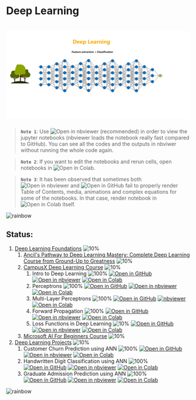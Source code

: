 # Deep Learning

# ![Deep Learning](data/animations/DL-01.gif)

> **`Note 1`**: Use ![Open in nbviewer](https://img.shields.io/badge/Jupyter%20nbviewer-F37626?logo=jupyter&logoColor=white&style=flat) (recommended) in order to view the jupyter notebooks (nbviewer loads the notebook really fast compared to GitHub). You can see all the codes and the outputs in nbviwer without running the whole code again.

> **`Note 2`**: If you want to edit the notebooks and rerun cells, open notebooks in ![Open in Colab](https://img.shields.io/badge/Google%20Colab-F9AB00?logo=googlecolab&logoColor=white&style=flat).

> **`Note 3`**: It has been observed that sometimes both ![Open in nbviewer](https://img.shields.io/badge/Jupyter%20nbviewer-F37626?logo=jupyter&logoColor=white&style=flat) and ![Open in GitHub](https://img.shields.io/badge/GitHub-181717?logo=github&logoColor=white&style=flat) fail to properly render Table of Contents, media, animations and complex equations for some of the notebooks. In that case, render notebook in ![Open in Colab](https://img.shields.io/badge/Google%20Colab-F9AB00?logo=googlecolab&logoColor=white&style=flat) itself.

![rainbow](https://github.com/ancilcleetus/My-Learning-Journey/assets/25684256/839c3524-2a1d-4779-85a0-83c562e1e5e5)

## Status:

1. [Deep Learning Foundations](01-Deep-Learning-Foundations) ![10%](https://geps.dev/progress/10)
    1. [Ancil's Pathway to Deep Learning Mastery: Complete Deep Learning Course from Ground-Up to Greatness](01-Deep-Learning-Foundations/Complete-Deep-Learning-Course) ![10%](https://geps.dev/progress/10)
    2. [CampusX Deep Learning Course](01-Deep-Learning-Foundations/CampusX-Deep-Learning-Course) ![10%](https://geps.dev/progress/10)
        1. Intro to Deep Learning ![100%](https://geps.dev/progress/100) [![Open in GitHub](https://img.shields.io/badge/GitHub-181717?logo=github&logoColor=white&style=flat)](01-Deep-Learning-Foundations/CampusX-Deep-Learning-Course/DL_01_Intro.ipynb) [![Open in nbviewer](https://img.shields.io/badge/Jupyter%20nbviewer-F37626?logo=jupyter&logoColor=white&style=flat)](https://nbviewer.org/github/ancilcleetus/My-Learning-Journey/blob/main/Deep-Learning/01-Deep-Learning-Foundations/CampusX-Deep-Learning-Course/DL_01_Intro.ipynb) [![Open in Colab](https://img.shields.io/badge/Google%20Colab-F9AB00?logo=googlecolab&logoColor=white&style=flat)](https://colab.research.google.com/github/ancilcleetus/My-Learning-Journey/blob/main/Deep-Learning/01-Deep-Learning-Foundations/CampusX-Deep-Learning-Course/DL_01_Intro.ipynb)
        2. Perceptrons ![100%](https://geps.dev/progress/100) [![Open in GitHub](https://img.shields.io/badge/GitHub-181717?logo=github&logoColor=white&style=flat)](01-Deep-Learning-Foundations/CampusX-Deep-Learning-Course/DL_02_Perceptrons.ipynb) [![Open in nbviewer](https://img.shields.io/badge/Jupyter%20nbviewer-F37626?logo=jupyter&logoColor=white&style=flat)](https://nbviewer.org/github/ancilcleetus/My-Learning-Journey/blob/main/Deep-Learning/01-Deep-Learning-Foundations/CampusX-Deep-Learning-Course/DL_02_Perceptrons.ipynb) [![Open in Colab](https://img.shields.io/badge/Google%20Colab-F9AB00?logo=googlecolab&logoColor=white&style=flat)](https://colab.research.google.com/github/ancilcleetus/My-Learning-Journey/blob/main/Deep-Learning/01-Deep-Learning-Foundations/CampusX-Deep-Learning-Course/DL_02_Perceptrons.ipynb)
        3. Multi-Layer Perceptrons ![100%](https://geps.dev/progress/100) [![Open in GitHub](https://img.shields.io/badge/GitHub-181717?logo=github&logoColor=white&style=flat)](01-Deep-Learning-Foundations/CampusX-Deep-Learning-Course/DL_03_Multi_Layer_Perceptrons.ipynb) [![nbviewer](https://img.shields.io/badge/Jupyter%20nbviewer-F37626?logo=jupyter&logoColor=white&style=flat)](https://nbviewer.org/github/ancilcleetus/My-Learning-Journey/blob/main/Deep-Learning/01-Deep-Learning-Foundations/CampusX-Deep-Learning-Course/DL_03_Multi_Layer_Perceptrons.ipynb) [![Open in Colab](https://img.shields.io/badge/Google%20Colab-F9AB00?logo=googlecolab&logoColor=white&style=flat)](https://colab.research.google.com/github/ancilcleetus/My-Learning-Journey/blob/main/Deep-Learning/01-Deep-Learning-Foundations/CampusX-Deep-Learning-Course/DL_03_Multi_Layer_Perceptrons.ipynb)
        4. Forward Propagation ![100%](https://geps.dev/progress/100) [![Open in GitHub](https://img.shields.io/badge/GitHub-181717?logo=github&logoColor=white&style=flat)](01-Deep-Learning-Foundations/CampusX-Deep-Learning-Course/DL_04_Forward_Propagation.ipynb) [![Open in nbviewer](https://img.shields.io/badge/Jupyter%20nbviewer-F37626?logo=jupyter&logoColor=white&style=flat)](https://nbviewer.org/github/ancilcleetus/My-Learning-Journey/blob/main/Deep-Learning/01-Deep-Learning-Foundations/CampusX-Deep-Learning-Course/DL_04_Forward_Propagation.ipynb) [![Open in Colab](https://img.shields.io/badge/Google%20Colab-F9AB00?logo=googlecolab&logoColor=white&style=flat)](https://colab.research.google.com/github/ancilcleetus/My-Learning-Journey/blob/main/Deep-Learning/01-Deep-Learning-Foundations/CampusX-Deep-Learning-Course/DL_04_Forward_Propagation.ipynb)
        5. Loss Functions in Deep Learning ![10%](https://geps.dev/progress/10) [![Open in GitHub](https://img.shields.io/badge/GitHub-181717?logo=github&logoColor=white&style=flat)](01-Deep-Learning-Foundations/CampusX-Deep-Learning-Course/DL_05_Loss_Functions.ipynb) [![Open in nbviewer](https://img.shields.io/badge/Jupyter%20nbviewer-F37626?logo=jupyter&logoColor=white&style=flat)](https://nbviewer.org/github/ancilcleetus/My-Learning-Journey/blob/main/Deep-Learning/01-Deep-Learning-Foundations/CampusX-Deep-Learning-Course/DL_05_Loss_Functions.ipynb) [![Open in Colab](https://img.shields.io/badge/Google%20Colab-F9AB00?logo=googlecolab&logoColor=white&style=flat)](https://colab.research.google.com/github/ancilcleetus/My-Learning-Journey/blob/main/Deep-Learning/01-Deep-Learning-Foundations/CampusX-Deep-Learning-Course/DL_05_Loss_Functions.ipynb)
    3. [Microsoft AI For Beginners Course](https://microsoft.github.io/AI-For-Beginners) ![10%](https://geps.dev/progress/10)
2. [Deep Learning Projects](02-Deep-Learning-Projects) ![10%](https://geps.dev/progress/10)
    1. Customer Churn Prediction using ANN ![100%](https://geps.dev/progress/100) [![Open in GitHub](https://img.shields.io/badge/GitHub-181717?logo=github&logoColor=white&style=flat)](02-Deep-Learning-Projects/DL_Project_01_Customer_Churn_Prediction_using_ANN.ipynb) [![Open in nbviewer](https://img.shields.io/badge/Jupyter%20nbviewer-F37626?logo=jupyter&logoColor=white&style=flat)](https://nbviewer.org/github/ancilcleetus/My-Learning-Journey/blob/main/Deep-Learning/02-Deep-Learning-Projects/DL_Project_01_Customer_Churn_Prediction_using_ANN.ipynb) [![Open in Colab](https://img.shields.io/badge/Google%20Colab-F9AB00?logo=googlecolab&logoColor=white&style=flat)](https://colab.research.google.com/github/ancilcleetus/My-Learning-Journey/blob/main/Deep-Learning/02-Deep-Learning-Projects/DL_Project_01_Customer_Churn_Prediction_using_ANN.ipynb)
    2. Handwritten Digit Classification using ANN ![100%](https://geps.dev/progress/100) [![Open in GitHub](https://img.shields.io/badge/GitHub-181717?logo=github&logoColor=white&style=flat)](02-Deep-Learning-Projects/DL_Project_02_Handwritten_Digit_Classification_using_ANN.ipynb) [![Open in nbviewer](https://img.shields.io/badge/Jupyter%20nbviewer-F37626?logo=jupyter&logoColor=white&style=flat)](https://nbviewer.org/github/ancilcleetus/My-Learning-Journey/blob/main/Deep-Learning/02-Deep-Learning-Projects/DL_Project_02_Handwritten_Digit_Classification_using_ANN.ipynb) [![Open in Colab](https://img.shields.io/badge/Google%20Colab-F9AB00?logo=googlecolab&logoColor=white&style=flat)](https://colab.research.google.com/github/ancilcleetus/My-Learning-Journey/blob/main/Deep-Learning/02-Deep-Learning-Projects/DL_Project_02_Handwritten_Digit_Classification_using_ANN.ipynb)
    3. Graduate Admission Prediction using ANN ![100%](https://geps.dev/progress/100) [![Open in GitHub](https://img.shields.io/badge/GitHub-181717?logo=github&logoColor=white&style=flat)](02-Deep-Learning-Projects/DL_Project_03_Graduate_Admission_Prediction_using_ANN.ipynb) [![Open in nbviewer](https://img.shields.io/badge/Jupyter%20nbviewer-F37626?logo=jupyter&logoColor=white&style=flat)](https://nbviewer.org/github/ancilcleetus/My-Learning-Journey/blob/main/Deep-Learning/02-Deep-Learning-Projects/DL_Project_03_Graduate_Admission_Prediction_using_ANN.ipynb) [![Open in Colab](https://img.shields.io/badge/Google%20Colab-F9AB00?logo=googlecolab&logoColor=white&style=flat)](https://colab.research.google.com/github/ancilcleetus/My-Learning-Journey/blob/main/Deep-Learning/02-Deep-Learning-Projects/DL_Project_03_Graduate_Admission_Prediction_using_ANN.ipynb)

![rainbow](https://github.com/ancilcleetus/My-Learning-Journey/assets/25684256/839c3524-2a1d-4779-85a0-83c562e1e5e5)
